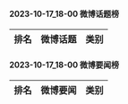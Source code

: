 #### 2023-10-17_18-00  微博话题榜

| 排名 | 微博话题 | 类别 |
| --- | --- | --- |
#### 2023-10-17_18-00  微博要闻榜

| 排名 | 微博要闻 | 类别 |
| --- | --- | --- |
